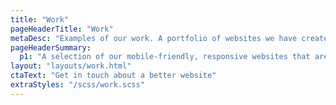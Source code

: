 ```yaml
---
title: "Work"
pageHeaderTitle: "Work"
metaDesc: "Examples of our work. A portfolio of websites we have created for clients to help them build their businesses by attracting more customers."
pageHeaderSummary:
  p1: "A selection of our mobile-friendly, responsive websites that are helping businesses grow and develop."
layout: "layouts/work.html"
ctaText: "Get in touch about a better website"
extraStyles: "/scss/work.scss"
---
```

